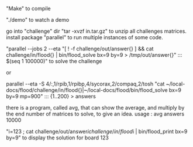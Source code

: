 "Make" to compile

"./demo" to watch a demo

go into "challenge" dir
"tar -xvzf in.tar.gz" to unzip all challenges matrices.
install package "parallel" to run multiple instances of some code.

"parallel --jobs 2 --eta "[ ! -f challenge/out/answer{} ] && cat challenge/in/flood{} | bin/flood_solve bx=9 by=9 > /tmp/out/answer{}" ::: $(seq 1 100000)" to solve the challenge

or 

parallel --eta -S 4/:,1/rpib,1/rpibp,4/sycorax,2/compaq,2/tosh "cat ~/local-docs/flood/challenge/in/flood{}|~/local-docs/flood/bin/flood_solve bx=9 by=9 mp=900" ::: {1..200} > answers 

there is a program, called avg, that can show the average, and multiply by the end number of matrices to solve, to give an idea. usage : avg answers 10000

"i=123 ; cat challenge/out/answer$i challenge/in/flood$i | bin/flood_print bx=9 by=9" to display the solution for board 123
